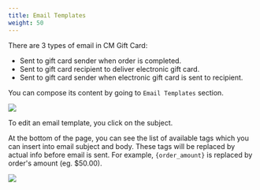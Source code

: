 ```yaml
---
title: Email Templates
weight: 50
---
```

There are 3 types of email in CM Gift Card:

* Sent to gift card sender when order is completed.
* Sent to gift card recipient to deliver electronic gift card.
* Sent to gift card sender when electronic gift card is sent to recipient.

You can compose its content by going to `Email Templates` section.

![](/images/mail_template_01.jpg)

To edit an email template, you click on the subject.

At the bottom of the page, you can see the list of available tags which you can insert into email subject and body. These tags will be replaced by actual info before email is sent. For example, `{order_amount}` is replaced by order's amount (eg. $50.00).

![](/images/mail_template_02.jpg)